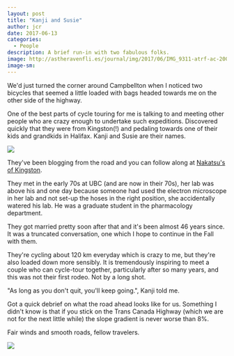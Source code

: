 ```yaml
---
layout: post
title: "Kanji and Susie"
author: jcr
date: 2017-06-13
categories:
  - People
description: A brief run-in with two fabulous folks.
image: http://astheravenfli.es/journal/img/2017/06/IMG_9311-atrf-ac-2000-web.jpg
image-sm:
---
```


We'd just turned the corner around Campbellton when I noticed two bicycles that seemed a little loaded with bags headed towards me on the other side of the highway. 

One of the best parts of cycle touring for me is talking to and meeting other people who are crazy enough to undertake such expeditions. Discovered quickly that they were from Kingston(!) and pedaling towards one of their kids and grandkids in Halifax. Kanji and Susie are their names.


<img src="http://astheravenfli.es/journal/img/2017/06/IMG_9313-atrf-ac-2000-web.jpg">

They've been blogging from the road and you can follow along at [Nakatsu's of Kingston](http://nakatsukingston.blogspot.ca/).

They met in the early 70s at UBC (and are now in their 70s), her lab was above his and one day because someone had used the electron microscope in her lab and not set-up the hoses in the right position, she accidentally watered his lab. He was a graduate student in the pharmacology department.

They got married pretty soon after that and it's been almost 46 years since. It was a truncated conversation, one which I hope to continue in the Fall with them. 

They're cycling about 120 km everyday which is crazy to me, but they're also loaded down more sensibly. It is tremendously inspiring to meet a couple who can cycle-tour together, particularly after so many years, and this was not their first rodeo. Not by a long shot. 

"As long as you don't quit, you'll keep going.", Kanji told me.

Got a quick debrief on what the road ahead looks like for us. Something I didn't know is that if you stick on the Trans Canada Highway (which we are not for the next little while) the slope gradient is never worse than 8%. 

Fair winds and smooth roads, fellow travelers. 

<img src="http://astheravenfli.es/journal/img/2017/06/IMG_9310-atrf-ac-2000-web.jpg">

